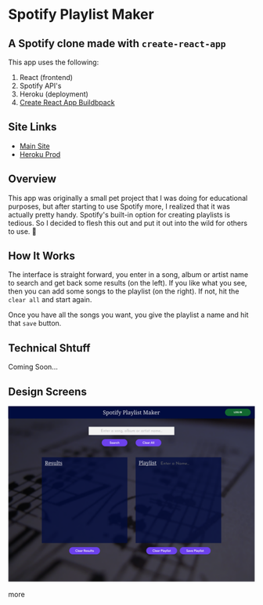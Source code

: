 # Spotify Playlist Maker 

## A Spotify clone made with `create-react-app` 

This app uses the following: 

1. React (frontend) 
2. Spotify API's 
3. Heroku (deployment) 
4. [Create React App Buildbpack](https://elements.heroku.com/buildpacks/mars/create-react-app-buildpack) 

## Site Links 

- [Main Site](https://spotifyplaylistmaker.app) 
- [Heroku Prod](https://spotify-pm.herokuapp.com) 

## Overview 

This app was originally a small pet project that I was doing for educational purposes, but after starting to use Spotify more, I realized that it was actually pretty handy. Spotify's built-in option for creating playlists is tedious. So I decided to flesh this out and put it out into the wild for others to use. 🙂 

## How It Works 

The interface is straight forward, you enter in a song, album or artist name to search and get back some results (on the left). If you like what you see, then you can add some songs to the playlist (on the right). If not, hit the `clear all` and start again. 

Once you have all the songs you want, you give the playlist a name and hit that `save` button. 

## Technical Shtuff 

Coming Soon... 

## Design Screens 

<img src="./src/media/img/design-mock-01.png" alt="Home Page Design" width="544"/>

more
